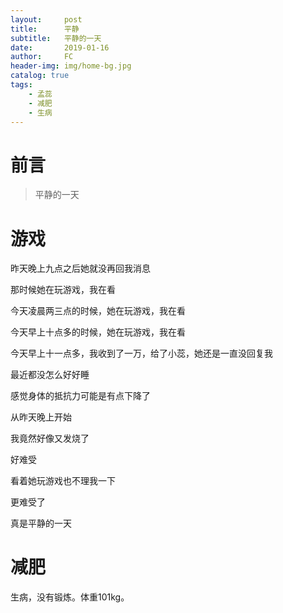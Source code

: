 ```yaml
---
layout:     post
title:      平静
subtitle:   平静的一天
date:       2019-01-16
author:     FC
header-img: img/home-bg.jpg
catalog: true
tags:
    - 孟蕊
    - 减肥
    - 生病
---
```



# 前言

>平静的一天


# 游戏

昨天晚上九点之后她就没再回我消息

那时候她在玩游戏，我在看

今天凌晨两三点的时候，她在玩游戏，我在看

今天早上十点多的时候，她在玩游戏，我在看

今天早上十一点多，我收到了一万，给了小蕊，她还是一直没回复我

最近都没怎么好好睡

感觉身体的抵抗力可能是有点下降了

从昨天晚上开始

我竟然好像又发烧了

好难受

看着她玩游戏也不理我一下

更难受了

真是平静的一天

# 减肥

生病，没有锻炼。体重101kg。

